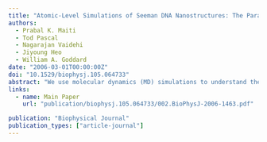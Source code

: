 ```yaml
---
title: "Atomic-Level Simulations of Seeman DNA Nanostructures: The Paranemic Crossover in Salt Solution"
authors:
  - Prabal K. Maiti
  - Tod Pascal
  - Nagarajan Vaidehi
  - Jiyoung Heo
  - William A. Goddard
date: "2006-03-01T00:00:00Z"
doi: "10.1529/biophysj.105.064733"
abstract: "We use molecular dynamics (MD) simulations to understand the structure and stability of various paranemic crossover (PX) DNA molecules, synthesized recently by Seeman and co-workers at New York University. These studies include all atoms of the PX structures with an explicit description of solvent and ions. The average dynamics structures over the last 1 ns of the 3-ns simulation preserve the Watson-Crick hydrogen bonding as well as the helical structure. The root mean-square deviation in coordinates with respect to the MD averaged structure converges to 2–3 Å for PX55, PX65, and PX85, but for PX75 and PX95 the root mean-square deviation in coordinates exhibits large fluctuations, indicating an intrinsic instability. The PX structures are structurally more rigid compared to the canonical B-DNA without crossover. We have developed a strain energy analysis method based on the nearest-neighbor interaction and computed the strain energy for the PX molecules compared to the B-DNA molecules of the same length and sequence. PX65 has the lowest calculated strain energy (∼−0.77 kcal/mol/bp), and the strain increases dramatically for PX75, PX85, and PX95. PX55 has the highest strain energy (∼1.85 kcal/mol/bp) making it unstable, which is in accordance with the experimental results. We find that PX65 has helical twist and other helical structural parameters close to the values for normal B-DNA of similar length and sequence. Vibrational mode analysis shows that compared to other PX motifs, PX65 has the smallest population of the low-frequency modes that are dominant contributors for the conformational entropy of the PX DNA structures. All these results indicate that PX65 is structurally more stable compared to other PX motifs, in agreement with experiments. These results should aid in designing optimized DNA structures for use in nanoscale components and devices."
links:
  - name: Main Paper
    url: "publication/biophysj.105.064733/002.BioPhysJ-2006-1463.pdf"

publication: "Biophysical Journal"
publication_types: ["article-journal"]
---
```

